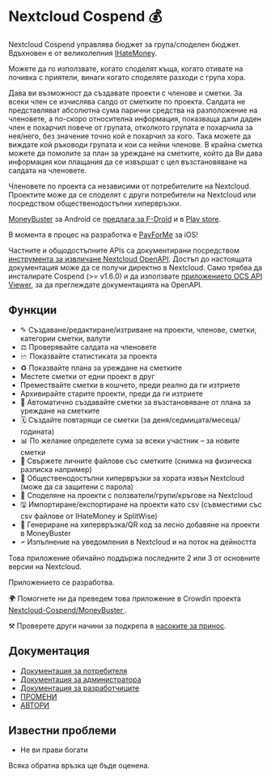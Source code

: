 # Nextcloud Cospend 💰

Nextcloud Cospend управлява бюджет за група/споделен бюджет. Вдъхновен е от великолепния [IHateMoney](https://github.com/spiral-project/ihatemoney/).

Можете да го използвате, когато споделят къща, когато отивате на почивка с приятели, винаги когато споделяте разходи с група хора.

Дава ви възможност да създавате проекти с членове и сметки. За всеки член се изчислява салдо от сметките по проекта. Салдата не представляват абсолютна сума парични средства на разположение на членовете, а по-скоро относителна информация, показваща дали даден член е похарчил повече от групата, отколкото групата е похарчила за нея/него, без значение точно кой е похарчил за кого. Така можете да виждате кой ръководи групата и кои са нейни членове. В крайна сметка можете да помолите за план за уреждане на сметките, който да Ви дава информация кои плащания да се извършат с цел възстановяване на салдата на членовете.

Членовете по проекта са независими от потребителите на Nextcloud. Проектите може да се споделят с други потребители на Nextcloud или посредством общественодостъпни хипервръзки.

[MoneyBuster](https://gitlab.com/eneiluj/moneybuster) за Android се [предлага за F-Droid](https://f-droid.org/packages/net.eneiluj.moneybuster/) и в [Play store](https://play.google.com/store/apps/details?id=net.eneiluj.moneybuster).

В момента в процес на разработка е [PayForMe](https://github.com/mayflower/PayForMe) за iOS!

Частните и общодостъпните APIs са документирани посредством [ инструмента за извличане Nextcloud OpenAPI](https://github.com/nextcloud/openapi-extractor/). Достъп до настоящата документация може да се получи директно в Nextcloud. Само трябва да инсталирате Cospend (>= v1.6.0) и да използвате [приложението OCS API Viewer](https://apps.nextcloud.com/apps/ocs_api_viewer), за да преглеждате документацията на OpenAPI.

## Функции

* ✎ Създаване/редактиране/изтриване на проекти, членове, сметки, категории сметки, валути
* ⚖ Проверявайте салдата на членовете
* 🗠 Показвайте статистиката за проекта
* ♻ Показвайте плана за уреждане на сметките
* Местете сметки от едни проект в друг
* Премествайте сметки в кошчето, преди реално да ги изтриете
* Архивирайте старите проекти, преди да ги изтриете
* 🎇 Автоматично създавайте сметки за възстановяване от плана за уреждане на сметките
* 🗓 Създайте повтарящи се сметки (за деня/седмицата/месеца/годината)
* 📊 По желание определете сума за всеки участник – за новите сметки
* 🔗 Свържете личните файлове със сметките (снимка на физическа разписка например)
* 👩 Общественодостъпни хипервръзки за хората извън Nextcloud (може да са защитени с парола)
* 👫 Споделяне на проекти с ползватели/групи/кръгове на Nextcloud
* 🖫 Импортиране/експортиране на проекти като csv (съвместими със csv файлове от IHateMoney и SplitWise)
* 🔗 Генериране на хипервръзка/QR код за лесно добавяне на проекти в MoneyBuster
* 🗲 Изпълнение на уведомления в Nextcloud и на поток на дейността

Това приложение обичайно поддържа последните 2 или 3 от основните версии на Nextcloud.

Приложението се разработва.

🌍 Помогнете ни да преведем това приложение в Crowdin проекта [Nextcloud-Cospend/MoneyBuster ](https://crowdin.com/project/moneybuster).

⚒ Проверете други начини за подкрепа в [насоките за принос](https://github.com/julien-nc/cospend-nc/blob/master/CONTRIBUTING.md).

## Документация

* [Документация за потребителя](https://github.com/julien-nc/cospend-nc/blob/master/docs/user.md)
* [Документация за администратора](https://github.com/julien-nc/cospend-nc/blob/master/docs/admin.md)
* [Документация за разработчиците](https://github.com/julien-nc/cospend-nc/blob/master/docs/dev.md)
* [ПРОМЕНИ](https://github.com/julien-nc/cospend-nc/blob/master/CHANGELOG.md#change-log)
* [АВТОРИ](https://github.com/julien-nc/cospend-nc/blob/master/AUTHORS.md#authors)

## Известни проблеми

* Не ви прави богати

Всяка обратна връзка ще бъде оценена.

